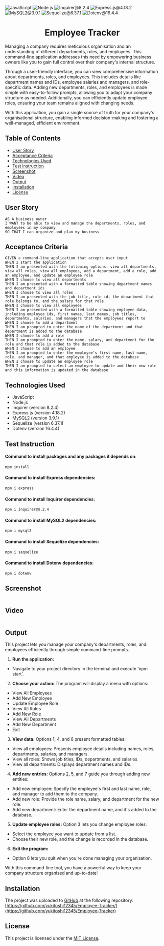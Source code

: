 ![JavaScript](https://img.shields.io/badge/JavaScript-orange) ![Node.js](https://img.shields.io/badge/Node.js-blue) ![Inquirer@8.2.4](https://img.shields.io/badge/Inquirer@8.2.4-green) ![Express.js@4.18.2](https://img.shields.io/badge/Express.js@4.18.2-purple) ![MySQL2@3.9.1](https://img.shields.io/badge/MySQL2@3.9.1-lightgreen) ![Sequelize@6.37.1](https://img.shields.io/badge/Sequelize@6.37.1-lightblue) ![Dotenv@16.4.4](https://img.shields.io/badge/Dotenv@16.4.4-grey) 

<h1 align = "center"> Employee Tracker </h1>

Managing a company requires meticulous organisation and an understanding of different departments, roles, and employees. This command-line application addresses this need by empowering business owners like you to gain full control over their company's internal structure.

Through a user-friendly interface, you can view comprehensive information about departments, roles, and employees. This includes details like department names and IDs, employee salaries and managers, and role-specific data. Adding new departments, roles, and employees is made simple with easy-to-follow prompts, allowing you to adapt your company structure as needed. Additionally, you can efficiently update employee roles, ensuring your team remains aligned with changing needs.

With this application, you gain a single source of truth for your company's organisational structure, enabling informed decision-making and fostering a well-managed, efficient environment.

## Table of Contents
- [User Story](#user-story)
- [Acceptance Criteria](#acceptance-criteria)
- [Technologies Used](#technologies-used)
- [Test Instruction](#test-instruction)
- [Screenshot](#screenshot)
- [Video](#video)
- [Output](#output)
- [Installation](#installation)
- [License](#license)

## User Story
```
AS A business owner
I WANT to be able to view and manage the departments, roles, and employees in my company
SO THAT I can organize and plan my business
```

## Acceptance Criteria
```
GIVEN a command-line application that accepts user input
WHEN I start the application
THEN I am presented with the following options: view all departments, view all roles, view all employees, add a department, add a role, add an employee, and update an employee role
WHEN I choose to view all departments
THEN I am presented with a formatted table showing department names and department ids
WHEN I choose to view all roles
THEN I am presented with the job title, role id, the department that role belongs to, and the salary for that role
WHEN I choose to view all employees
THEN I am presented with a formatted table showing employee data, including employee ids, first names, last names, job titles, departments, salaries, and managers that the employees report to
WHEN I choose to add a department
THEN I am prompted to enter the name of the department and that department is added to the database
WHEN I choose to add a role
THEN I am prompted to enter the name, salary, and department for the role and that role is added to the database
WHEN I choose to add an employee
THEN I am prompted to enter the employee’s first name, last name, role, and manager, and that employee is added to the database
WHEN I choose to update an employee role
THEN I am prompted to select an employee to update and their new role and this information is updated in the database
```

## Technologies Used
- JavaScript
- Node.js
- Inquirer (version 8.2.4)
- Express.js (version 4.18.2)
- MySQL2 (version 3.9.1)
- Sequelize (version 6.37.1)
- Dotenv (version 16.4.4)

## Test Instruction
#### Command to install packages and any packages it depends on:
`
npm install
`
#### Command to install Express dependencies:
`
npm i express
`
#### Command to install Inquirer dependencies:
`
npm i inquirer@8.2.4
`
#### Command to install MySQL2 dependencies:
`
npm i mysql2
`
#### Command to install Sequelize dependencies:
`
npm i sequelize
`
#### Command to install Dotenv dependencies:
`
npm i dotenv
`

## Screenshot
![]()


## Video
![]()

## Output 
This project lets you manage your company's departments, roles, and employees efficiently through simple command-line prompts.

1. <b>Run the application:</b>
- Navigate to your project directory in the terminal and execute 'npm start'.

2. <b>Choose your action: </b>
The program will display a menu with options:
- View All Employees
- Add New Employee
- Update Employee Role
- View All Roles
- Add New Role
- View All Departments
- Add New Department
- Exit


3. <b>View data:</b>
Options 1, 4, and 6 present formatted tables:
- View all employees: Presents employee details including names, roles, departments, salaries, and managers.
- View all roles: Shows job titles, IDs, departments, and salaries.
- View all departments: Displays department names and IDs.

4. <b>Add new entries:</b>
Options 2, 5, and 7 guide you through adding new entities:
- Add new employee: Specify the employee's first and last name, role, and manager to add them to the company.
- Add new role: Provide the role name, salary, and department for the new role.
- Add new department: Enter the department name, and it's added to the database.

5. <b>Update employee roles:</b>
Option 3 lets you change employee roles:
- Select the employee you want to update from a list.
- Choose their new role, and the change is recorded in the database.

6. <b>Exit the program:</b>
- Option 8 lets you quit when you're done managing your organisation.

With this command-line tool, you have a powerful way to keep your company structure organised and up-to-date!


## Installation
The project was uploaded to [GitHub](https://github.com/) at the following repository:
[https://github.com/yukitoshi12345/Employee-Tracker/](https://github.com/yukitoshi12345/Employee-Tracker)

## License
This project is licensed under the [MIT License](https://github.com/Yukitoshi12345/Employee-Tracker/blob/main/LICENSE).